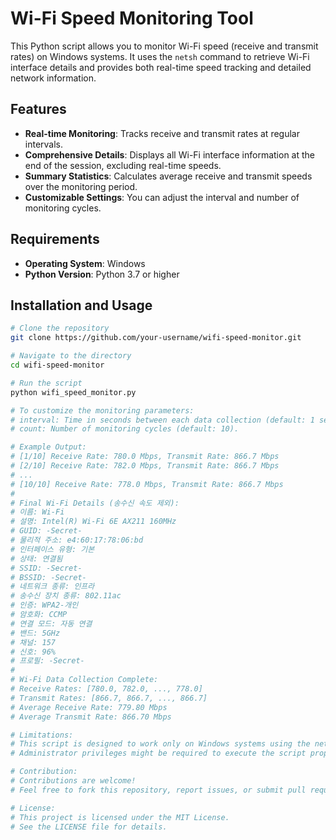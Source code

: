 # Wi-Fi Speed Monitoring Tool

This Python script allows you to monitor Wi-Fi speed (receive and transmit rates) on Windows systems. It uses the `netsh` command to retrieve Wi-Fi interface details and provides both real-time speed tracking and detailed network information.

## Features

- **Real-time Monitoring**: Tracks receive and transmit rates at regular intervals.
- **Comprehensive Details**: Displays all Wi-Fi interface information at the end of the session, excluding real-time speeds.
- **Summary Statistics**: Calculates average receive and transmit speeds over the monitoring period.
- **Customizable Settings**: You can adjust the interval and number of monitoring cycles.

## Requirements

- **Operating System**: Windows
- **Python Version**: Python 3.7 or higher

## Installation and Usage

```bash
# Clone the repository
git clone https://github.com/your-username/wifi-speed-monitor.git

# Navigate to the directory
cd wifi-speed-monitor

# Run the script
python wifi_speed_monitor.py

# To customize the monitoring parameters:
# interval: Time in seconds between each data collection (default: 1 second).
# count: Number of monitoring cycles (default: 10).

# Example Output:
# [1/10] Receive Rate: 780.0 Mbps, Transmit Rate: 866.7 Mbps
# [2/10] Receive Rate: 782.0 Mbps, Transmit Rate: 866.7 Mbps
# ...
# [10/10] Receive Rate: 778.0 Mbps, Transmit Rate: 866.7 Mbps
#
# Final Wi-Fi Details (송수신 속도 제외):
# 이름: Wi-Fi
# 설명: Intel(R) Wi-Fi 6E AX211 160MHz
# GUID: -Secret-
# 물리적 주소: e4:60:17:78:06:bd
# 인터페이스 유형: 기본
# 상태: 연결됨
# SSID: -Secret-
# BSSID: -Secret-
# 네트워크 종류: 인프라
# 송수신 장치 종류: 802.11ac
# 인증: WPA2-개인
# 암호화: CCMP
# 연결 모드: 자동 연결
# 밴드: 5GHz
# 채널: 157
# 신호: 96%
# 프로필: -Secret-
#
# Wi-Fi Data Collection Complete:
# Receive Rates: [780.0, 782.0, ..., 778.0]
# Transmit Rates: [866.7, 866.7, ..., 866.7]
# Average Receive Rate: 779.80 Mbps
# Average Transmit Rate: 866.70 Mbps

# Limitations:
# This script is designed to work only on Windows systems using the netsh command.
# Administrator privileges might be required to execute the script properly.

# Contribution:
# Contributions are welcome!
# Feel free to fork this repository, report issues, or submit pull requests.

# License:
# This project is licensed under the MIT License.
# See the LICENSE file for details.

